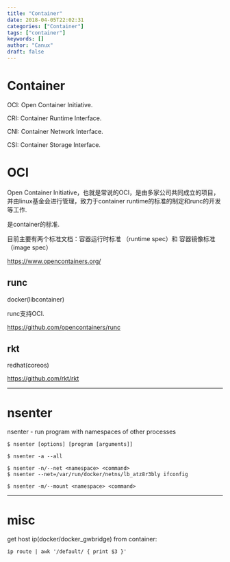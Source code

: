 ```yaml
---
title: "Container"
date: 2018-04-05T22:02:31
categories: ["Container"]
tags: ["container"]
keywords: []
author: "Canux"
draft: false
---
```


# Container

OCI: Open Container Initiative.

CRI: Container Runtime Interface.

CNI: Container Network Interface.

CSI: Container Storage Interface.

# OCI

Open Container Initiative，也就是常说的OCI，是由多家公司共同成立的项目，并由linux基金会进行管理，致力于container runtime的标准的制定和runc的开发等工作.

是container的标准.

目前主要有两个标准文档：容器运行时标准 （runtime spec）和 容器镜像标准（image spec）

<https://www.opencontainers.org/>

## runc

docker(libcontainer)

runc支持OCI.

<https://github.com/opencontainers/runc>

## rkt

redhat(coreos)

<https://github.com/rkt/rkt>

***

# nsenter

nsenter - run program with namespaces of other processes

    $ nsenter [options] [program [arguments]]

    $ nsenter -a --all

    $ nsenter -n/--net <namespace> <command>
    $ nsenter --net=/var/run/docker/netns/lb_atz8r3bly ifconfig

    $ nsenter -m/--mount <namespace> <command>

***

# misc

get host ip(docker/docker_gwbridge) from container:

    ip route | awk '/default/ { print $3 }'